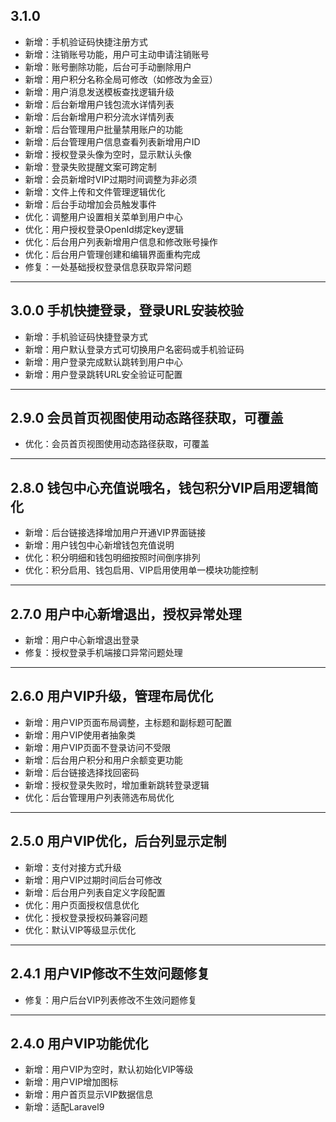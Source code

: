 ## 3.1.0

- 新增：手机验证码快捷注册方式
- 新增：注销账号功能，用户可主动申请注销账号
- 新增：账号删除功能，后台可手动删除用户
- 新增：用户积分名称全局可修改（如修改为金豆）
- 新增：用户消息发送模板查找逻辑升级
- 新增：后台新增用户钱包流水详情列表
- 新增：后台新增用户积分流水详情列表
- 新增：后台管理用户批量禁用账户的功能
- 新增：后台管理用户信息查看列表新增用户ID
- 新增：授权登录头像为空时，显示默认头像
- 新增：登录失败提醒文案可跨定制
- 新增：会员新增时VIP过期时间调整为非必须
- 新增：文件上传和文件管理逻辑优化
- 新增：后台手动增加会员触发事件
- 优化：调整用户设置相关菜单到用户中心
- 优化：用户授权登录OpenId绑定key逻辑
- 优化：后台用户列表新增用户信息和修改账号操作
- 优化：后台用户管理创建和编辑界面重构完成
- 修复：一处基础授权登录信息获取异常问题

---

## 3.0.0 手机快捷登录，登录URL安装校验

- 新增：手机验证码快捷登录方式
- 新增：用户默认登录方式可切换用户名密码或手机验证码
- 新增：用户登录完成默认跳转到用户中心
- 新增：用户登录跳转URL安全验证可配置

---

## 2.9.0 会员首页视图使用动态路径获取，可覆盖

- 优化：会员首页视图使用动态路径获取，可覆盖

---

## 2.8.0 钱包中心充值说哦名，钱包积分VIP启用逻辑简化

- 新增：后台链接选择增加用户开通VIP界面链接
- 新增：用户钱包中心新增钱包充值说明
- 优化：积分明细和钱包明细按照时间倒序排列
- 优化：积分启用、钱包启用、VIP启用使用单一模块功能控制

---

## 2.7.0 用户中心新增退出，授权异常处理

- 新增：用户中心新增退出登录
- 修复：授权登录手机端接口异常问题处理

---

## 2.6.0 用户VIP升级，管理布局优化

- 新增：用户VIP页面布局调整，主标题和副标题可配置
- 新增：用户VIP使用者抽象类
- 新增：用户VIP页面不登录访问不受限
- 新增：后台用户积分和用户余额变更功能
- 新增：后台链接选择找回密码
- 新增：授权登录失败时，增加重新跳转登录逻辑
- 优化：后台管理用户列表筛选布局优化

---

## 2.5.0 用户VIP优化，后台列显示定制

- 新增：支付对接方式升级
- 新增：用户VIP过期时间后台可修改
- 新增：后台用户列表自定义字段配置
- 优化：用户页面授权信息优化
- 优化：授权登录授权码兼容问题
- 优化：默认VIP等级显示优化

---

## 2.4.1 用户VIP修改不生效问题修复

- 修复：用户后台VIP列表修改不生效问题修复

---

## 2.4.0 用户VIP功能优化

- 新增：用户VIP为空时，默认初始化VIP等级
- 新增：用户VIP增加图标
- 新增：用户首页显示VIP数据信息
- 新增：适配Laravel9
